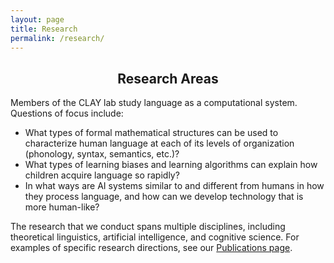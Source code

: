 ```yaml
---
layout: page
title: Research
permalink: /research/
---
```


<div style="text-align:center">
<h2>Research Areas</h2>
</div>


<p>
Members of the CLAY lab study language as a computational system. Questions of focus include:
<ul>
<li>What types of formal mathematical structures can be used to characterize human language at each of its levels of organization (phonology, syntax, semantics, etc.)?</li>
<li>What types of learning biases and learning algorithms can explain how children acquire language so rapidly?</li>
<li>In what ways are AI systems similar to and different from humans in how they process language, and how can we develop technology that is more human-like?</li>
</ul>
The research that we conduct spans multiple disciplines, including theoretical linguistics, artificial intelligence, and cognitive science. For examples of specific research directions, see our <a href="https://clay.yale.edu/publications">Publications page</a>.
</p>

